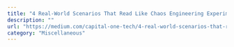 ```yaml
---
title: "4 Real-World Scenarios That Read Like Chaos Engineering Experiments"
description: ""
url: "https://medium.com/capital-one-tech/4-real-world-scenarios-that-read-like-chaos-engineering-experiments-8dbf40c5f247"
category: "Miscellaneous"
---
```

